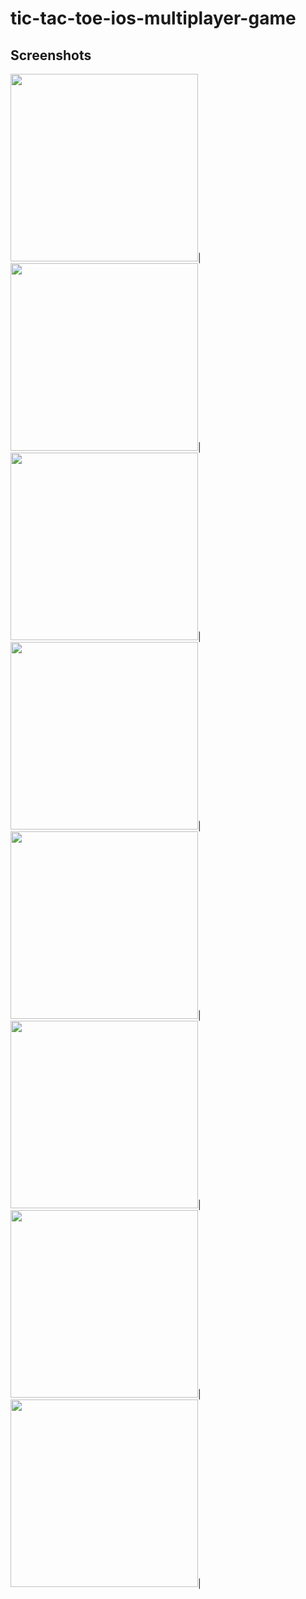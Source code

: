 # tic-tac-toe-ios-multiplayer-game

## Screenshots

<img src="https://user-images.githubusercontent.com/43764577/162618220-59b89a4e-d1df-412f-b427-13a2e727987d.gif" width="300">|
<img src="https://user-images.githubusercontent.com/43764577/162618427-238e507c-7d6d-4adf-9ce9-f0119b583049.gif" width="300">|
<img src="https://user-images.githubusercontent.com/43764577/162618458-4b652ad4-c1ea-4319-a522-ede0ba42363d.gif" width="300">|
<img src="https://user-images.githubusercontent.com/43764577/162618477-c101addd-d02f-44d7-b62a-ef33a6bf5bd0.gif" width="300">|
<img src="https://user-images.githubusercontent.com/43764577/162618488-c5742379-7e77-45c8-85dc-8b8b5da4aa03.gif" width="300">|
<img src="https://user-images.githubusercontent.com/43764577/162618512-93db91c9-1348-41bc-adeb-1100d887ef1e.gif" width="300">|
<img src="https://user-images.githubusercontent.com/43764577/162618553-e267eca5-0c02-42c6-a526-2bb930a8b8cb.gif" width="300">|
<img src="https://user-images.githubusercontent.com/43764577/162618588-3f7dbe08-dfc8-43bc-a634-855f3224b769.gif" width="300">|



